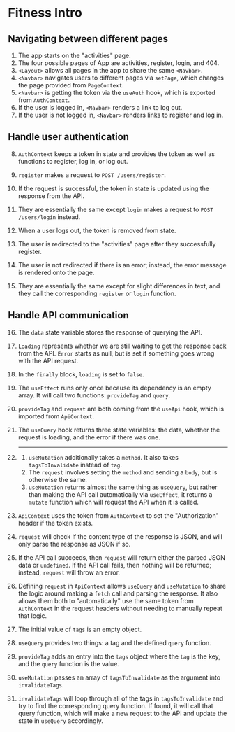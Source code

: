 # Fitness Intro

## Navigating between different pages

1. The app starts on the "activities" page.
2. The four possible pages of App are activities, register, login, and 404.
3. `<Layout>` allows all pages in the app to share the same `<Navbar>`.
4. `<Navbar>` navigates users to different pages via `setPage`, which changes the page
   provided from `PageContext`.
5. `<Navbar>` is getting the token via the `useAuth` hook, which is exported from
   `AuthContext`.
6. If the user is logged in, `<Navbar>` renders a link to log out.
7. If the user is not logged in, `<Navbar>` renders links to register and log in.

## Handle user authentication

8. `AuthContext` keeps a token in state and provides the token as well as functions to
   register, log in, or log out.
9. `register` makes a request to `POST /users/register`.
10. If the request is successful, the token in state is updated using the response from
    the API.
11. They are essentially the same except `login` makes a request to `POST /users/login`
    instead.
12. When a user logs out, the token is removed from state.

13. The user is redirected to the "activities" page after they successfully register.
14. The user is not redirected if there is an error; instead, the error message is rendered
    onto the page.
15. They are essentially the same except for slight differences in text, and they call the
    corresponding `register` or `login` function.

## Handle API communication

16. The `data` state variable stores the response of querying the API.
17. `Loading` represents whether we are still waiting to get the response back from the
    API. `Error` starts as null, but is set if something goes wrong with the API request.
18. In the `finally` block, `loading` is set to `false`.
19. The `useEffect` runs only once because its dependency is an empty array. It will call
    two functions: `provideTag` and `query`.
20. `provideTag` and `request` are both coming from the `useApi` hook, which is imported
    from `ApiContext`.
21. The `useQuery` hook returns three state variables: the data, whether the request is loading,
    and the error if there was one.
22. ***

    1. `useMutation` additionally takes a `method`. It also takes `tagsToInvalidate`
       instead of `tag`.
    2. The `request` involves setting the `method` and sending a `body`, but is otherwise
       the same.
    3. `useMutation` returns almost the same thing as `useQuery`, but rather than making
       the API call automatically via `useEffect`, it returns a `mutate` function
       which will request the API when it is called.

23. `ApiContext` uses the token from `AuthContext` to set the "Authorization" header if
    the token exists.
24. `request` will check if the content type of the response is JSON, and will only
    parse the response as JSON if so.
25. If the API call succeeds, then `request` will return either the parsed JSON data or
    `undefined`. If the API call fails, then nothing will be returned; instead, `request`
    will throw an error.
26. Defining `request` in `ApiContext` allows `useQuery` and `useMutation` to share the
    logic around making a `fetch` call and parsing the response. It also allows them both
    to "automatically" use the same token from `AuthContext` in the request headers
    without needing to manually repeat that logic.

27. The initial value of `tags` is an empty object.
28. `useQuery` provides two things: a tag and the defined `query` function.
29. `provideTag` adds an entry into the `tags` object where the `tag` is the key, and the
    `query` function is the value.
30. `useMutation` passes an array of `tagsToInvalidate` as the argument into
    `invalidateTags`.
31. `invalidateTags` will loop through all of the tags in `tagsToInvalidate` and try to
    find the corresponding query function. If found, it will call that query function,
    which will make a new request to the API and update the state in `useQuery` accordingly.
